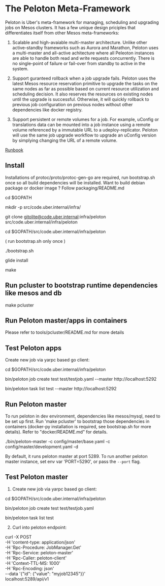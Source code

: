 The Peloton Meta-Framework
===========================


Peloton is Uber's meta-framework for managing, scheduling and
upgrading jobs on Mesos clusters. It has a few unique design priciples
that differentiates itself from other Mesos meta-frameworks:

1. Scalable and high-avaiable multi-master architecture. Unlike other
active-standby frameworks such as Aurora and Marathon, Peloton uses a
multi-master and all-active achitecture where all Peleoton instances
are able to handle both read and write requests concurrently. There is
no single-point of failure or fail-over from standby to active in the
system.

2. Support guranteed rollback when a job upgrade fails. Peloton uses
the latest Mesos resource reservation primitive to upgrade the tasks
on the same nodes as far as possible based on current resource
utilization and scheduling decision. It also reserves the resources on
existing nodes until the upgrade is successful. Otherwise, it will
quickly rollback to previous job configuration on previous nodes
without other dependencies like docker registry.

3. Support persistent or remote volumes for a job. For example,
uConfig or translations data can be mounted into a job instance using
a remote volume referenced by a immutable URL to a
udeploy-replicator. Peloton will use the same job upgrade workflow to
upgrade an uConfig version by simplying changing the URL of a remote
volume.

[Runbook](https://code.uberinternal.com/w/runbooks/peloton/)

## Install

Installations of protoc/proto/protoc-gen-go are required, run bootstrap.sh once so all build dependencies will be installed.
Want to build debian package or docker image ? Follow packaging/README.md

cd $GOPATH

mkdir -p src/code.uber.internal/infra/

git clone gitolite@code.uber.internal:infra/peloton src/code.uber.internal/infra/peloton

cd $GOPATH/src/code.uber.internal/infra/peloton

( run bootstrap.sh only once )

./bootstrap.sh

glide install

make

## Run pcluster to bootstrap runtime dependencies like mesos and db
make pcluster


## Run Peloton master/apps in containers
Please refer to tools/pcluster/README.md for more details

## Test Peloton apps
Create new job via yarpc based go client:

cd $GOPATH/src/code.uber.internal/infra/peloton

bin/peloton job create test test/testjob.yaml --master http://localhost:5292

bin/peloton task list test --master http://localhost:5292


## Run Peloton master

To run peloton in dev environment, dependencies like mesos/mysql, need to be set up first.
Run 'make pcluster' to bootstrap those dependencies in containers (docker-py installation is required, see bootstrap.sh for more details).
Refer to "docker/README.md" for details.

./bin/peloton-master -c config/master/base.yaml -c config/master/development.yaml -d

By default, it runs peloton master at port 5289. To run another peloton master instance,
set env var 'PORT=5290', or pass the `--port` flag.


## Test Peloton master

1. Create new job via yarpc based go client:

cd $GOPATH/src/code.uber.internal/infra/peloton

bin/peloton job create test test/testjob.yaml

bin/peloton task list test


2. Curl into peloton endpoint:

curl -X POST  \
     -H 'content-type: application/json'  \
     -H 'Rpc-Procedure: JobManager.Get'   \
     -H 'Rpc-Service: peloton-master'     \
     -H 'Rpc-Caller: peloton-client'      \
     -H 'Context-TTL-MS: 1000'            \
     -H 'Rpc-Encoding: json'              \
     --data '{"id": {"value": "myjob12345"}}' 	\
    localhost:5289/api/v1


